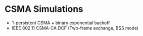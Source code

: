 CSMA Simulations
================

- 1-persistent CSMA + binary exponential backoff
- IEEE 802.11 CSMA-CA DCF (Two-frame exchange, BSS mode)
